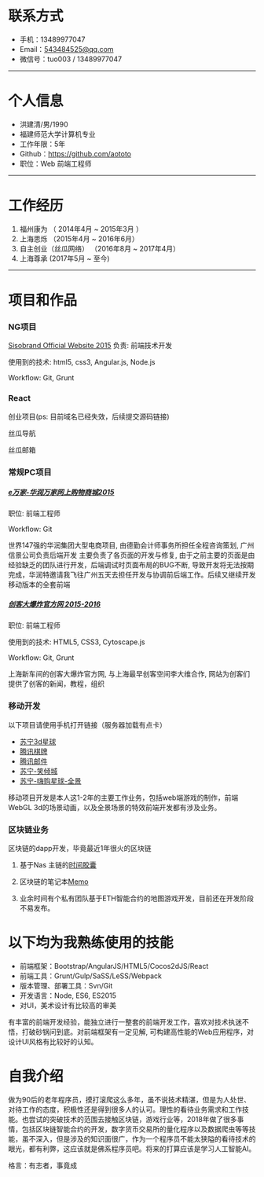 # 联系方式

- 手机：13489977047
- Email：543484525@qq.com
- 微信号：tuo003 / 13489977047

---

# 个人信息

 - 洪建清/男/1990 
 - 福建师范大学计算机专业
 - 工作年限：5年
 - Github：https://github.com/aototo
 - 职位：Web 前端工程师

---

# 工作经历

1. 福州康为 （ 2014年4月 ~ 2015年3月 ）
2. 上海思烁 （2015年4月 ~ 2016年6月）
3. 自主创业（丝瓜网络） （2016年8月 ~ 2017年4月）
4. 上海尊承 (2017年5月 ~ 至今)

---

# 项目和作品

### NG项目
[Sisobrand Official Website 2015](http://www.sisobrand.com/#/caseDetail?index=1)
负责: 前端技术开发

使用到的技术: html5, css3, Angular.js, Node.js

Workflow: Git, Grunt

### React
创业项目(ps: 目前域名已经失效，后续提交源码链接)

丝瓜导航

丝瓜邮箱

### 常规PC项目
##### [e万家-华润万家网上购物商城2015](http://www.ewj.com/)

职位: 前端工程师

Workflow: Git

世界147强的华润集团大型电商项目, 由德勤会计师事务所担任全程咨询策划, 广州信景公司负责后端开发 主要负责了各页面的开发与修复, 由于之前主要的页面是由经验缺乏的团队进行开发，后端调试时页面布局的BUG不断, 导致开发将无法按期完成，华润特邀请我飞往广州五天去担任开发与协调前后端工作。后续又继续开发移动版本的全套前端

##### [创客大爆炸官方网 2015-2016](http://www.makercollider.com/)
职位: 前端工程师

使用到的技术: HTML5, CSS3, Cytoscape.js

Workflow: Git, Grunt

上海新车间的创客大爆炸官方网, 与上海最早创客空间李大维合作, 网站为创客们提供了创客的新闻，教程，组织

### 移动开发
以下项目请使用手机打开链接（服务器加载有点卡）
- [苏宁3d星球](http://mercurymage.com/h5/star/)
- [腾讯棋牌](http://qipai.qq.com/act/a20151114desk/index.html)
- [腾讯邮件](http://yes.qq.com/act/a20150516yesyry/)
- [苏宁-笑倾城](http://mercurymage.com/h5/xqc/)
- [苏宁-嗨购星球-全景](http://mercurymage.com/h5test/vr/)

移动项目开发是本人这1-2年的主要工作业务，包括web端游戏的制作，前端 WebGL 3d的场景动画，以及全景场景的特效前端开发都有涉及业务。

### 区块链业务

区块链的dapp开发，毕竟最近1年很火的区块链

1. 基于Nas 主链的[时间胶囊](http://mercurymage.com/h5aotu/timeCapsule/)

2. 区块链的笔记本[Memo](http://mercurymage.com/h5aotu/memo/)

3. 业余时间有个私有团队基于ETH智能合约的地图游戏开发，目前还在开发阶段不易发布。


# 以下均为我熟练使用的技能

- 前端框架：Bootstrap/AngularJS/HTML5/Cocos2dJS/React
- 前端工具：Grunt/Gulp/SaSS/LeSS/Webpack
- 版本管理、部署工具：Svn/Git
- 开发语言：Node, ES6, ES2015
- 对UI，美术设计有比较高的审美

有丰富的前端开发经验，能独立进行一整套的前端开发工作，喜欢对技术执迷不悟，打破砂锅问到底。对前端框架有一定见解, 可构建高性能的Web应用程序，对设计UI风格有比较好的认知。



# 自我介绍

做为90后的老年程序员，摸打滚爬这么多年，虽不说技术精湛，但是为人处世、对待工作的态度，积极性还是得到很多人的认可。理性的看待业务需求和工作技能。也尝试的突破技术的范围去接触区块链，游戏行业等，2018年做了很多事情，包括区块链智能合约的开发，数字货币交易所的量化程序以及数据爬虫等等技能，虽不深入，但是涉及的知识面很广，作为一个程序员不能太狭隘的看待技术的眼光，都有利弊，这应该就是佛系程序员吧。将来的打算应该是学习人工智能AI。



格言：有志者，事竟成


